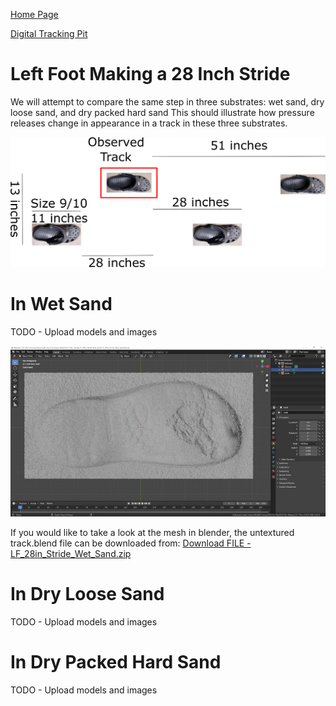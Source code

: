[Home Page](https://github.com/TrackerLounge/Home)

[Digital Tracking Pit](https://github.com/TrackerLounge/DigitalTrackingPit)

# Left Foot Making a 28 Inch Stride
We will attempt to compare the same step in three substrates: wet sand, dry loose sand, and dry packed hard sand
This should illustrate how pressure releases change in appearance in a track in these three substrates.

<img src='/LeftFoot28InchStride/LF_28in_Stride_Diagram.png' width=800>

# In Wet Sand
TODO - Upload models and images

<img src='/LeftFoot28InchStride/lf_28in_Stride_Wet_Sand_In_Blender_small.jpg' width=800>

If you would like to take a look at the mesh in blender, the untextured track.blend file can be downloaded from:
<a id="raw-url" href="https://raw.githubusercontent.com/TrackerLounge/DigitalTrackingPit/master/LeftFoot28InchStride/LF_28in_Stride_Wet_Sand.zip">Download FILE - LF_28in_Stride_Wet_Sand.zip</a>

# In Dry Loose Sand
TODO - Upload models and images

# In Dry Packed Hard Sand
TODO - Upload models and images
